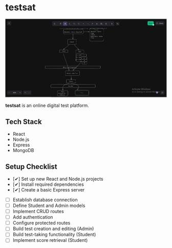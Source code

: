 # testsat

![Project Screenshot](overview.png)

**testsat** is an online digital test platform.

## Tech Stack

- React
- Node.js
- Express
- MongoDB

## Setup Checklist

- [✔] Set up new React and Node.js projects  
- [✔] Install required dependencies  
- [✔] Create a basic Express server  
- [ ] Establish database connection  
- [ ] Define Student and Admin models  
- [ ] Implement CRUD routes  
- [ ] Add authentication  
- [ ] Configure protected routes  
- [ ] Build test creation and editing (Admin)  
- [ ] Build test-taking functionality (Student)  
- [ ] Implement score retrieval (Student)  
